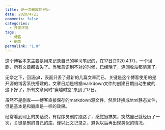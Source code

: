 ```yaml
---
title: 记一次删库的经历
date: 2020/4/21
comments: false
categories:
  - 开发环境
tags:
  - 博客
  - 删库
permalink: "1.8"
---
```

这个博客本来主要是用来记录自己的学习笔记的，在17日(2020.4.17)，一个误删，所有文章都丢失了。当我意识到不对的时候，已经晚了，连回收站都清空了。

无奈之下，回滚git，表面只丢了最新的几篇文章而已，关键是这个博客使用的是开源的博客系统搭建的，文章日期是根据markdown文件的创建日期自动生成的.这下好了，所有文章同时“穿越时空”来到了17日。

虽然不是删库——博客直接保存的markdown源文件，然后转换成html静态文件，但是基本是和删库是一样的效果。

经常看到网上的笑话说，有程序员删库跑路了，感觉挺搞笑，突然自己就经历了一次，关键是删的自己的库。谨以此文记录之，避免以后再出现类似的情况。
